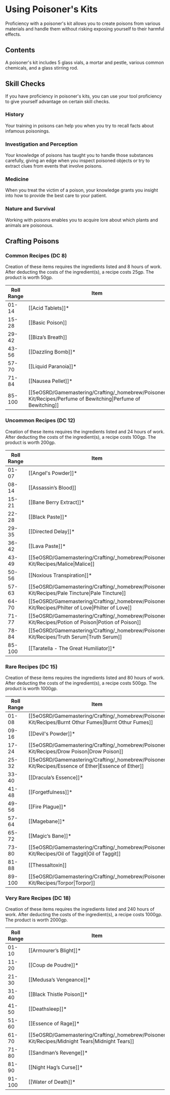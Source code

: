# Using Poisoner's Kits
Proficiency with a poisoner's kit allows you to create poisons from various materials and handle them without risking exposing yourself to their harmful effects.

## Contents
A poisoner's kit includes 5 glass vials, a mortar and pestle, various common chemicals, and a glass stirring rod.

## Skill Checks
If you have proficiency in poisoner's kits, you can use your tool proficiency to give yourself advantage on certain skill checks.

### History
Your training in poisons can help you when you try to recall facts about infamous poisonings.

### Investigation and Perception
Your knowledge of poisons has taught you to handle those substances carefully, giving an edge when you inspect poisoned objects or try to extract clues from events that involve poisons.

### Medicine
When you treat the victim of a poison, your knowledge grants you insight into how to provide the best care to your patient.

### Nature and Survival
Working with poisons enables you to acquire lore about which plants and animals are poisonous.


## Crafting Poisons

### Common Recipes (DC 8)
Creation of these items requires the ingredients listed and 8 hours of work. After deducting the costs of the ingredient(s), a recipe costs 25gp. The product is worth 50gp.

| Roll Range | Item                                             |
|------------|--------------------------------------------------|
| 01-14      | [[Acid Tablets]]*                               |
| 15-28      | [[Basic Poison]]                                |
| 29-42      | [[Biza’s Breath]]                               |
| 43-56      | [[Dazzling Bomb]]*                              |
| 57-70      | [[Liquid Paranoia]]*                            |
| 71-84      | [[Nausea Pellet]]*                              |
| 85-100     | [[5eOSRD/Gamemastering/Crafting/_homebrew/Poisoner Kit/Recipes/Perfume of Bewitching\|Perfume of Bewitching]] |

### Uncommon Recipes (DC 12)
Creation of these items requires the ingredients listed and 24 hours of work. After deducting the costs of the ingredient(s), a recipe costs 100gp. The product is worth 200gp.

| Roll Range | Item                                             |
|------------|--------------------------------------------------|
| 01-07      | [[Angel's Powder]]*                             |
| 08-14      | [[Assassin’s Blood]]                            |
| 15-21      | [[Bane Berry Extract]]*                         |
| 22-28      | [[Black Paste]]*                                |
| 29-35      | [[Directed Delay]]*                             |
| 36-42      | [[Lava Paste]]*                                 |
| 43-49      | [[5eOSRD/Gamemastering/Crafting/_homebrew/Poisoner Kit/Recipes/Malice\|Malice]] |
| 50-56      | [[Noxious Transpiration]]*                     |
| 57-63      | [[5eOSRD/Gamemastering/Crafting/_homebrew/Poisoner Kit/Recipes/Pale Tincture\|Pale Tincture]] |
| 64-70      | [[5eOSRD/Gamemastering/Crafting/_homebrew/Poisoner Kit/Recipes/Philter of Love\|Philter of Love]] |
| 71-77      | [[5eOSRD/Gamemastering/Crafting/_homebrew/Poisoner Kit/Recipes/Potion of Poison\|Potion of Poison]] |
| 78-84      | [[5eOSRD/Gamemastering/Crafting/_homebrew/Poisoner Kit/Recipes/Truth Serum\|Truth Serum]] |
| 85-100     | [[Taratella - The Great Humiliator]]*          |

### Rare Recipes (DC 15)
Creation of these items requires the ingredients listed and 80 hours of work. After deducting the costs of the ingredient(s), a recipe costs 500gp. The product is worth 1000gp.

| Roll Range | Item                                             |
|------------|--------------------------------------------------|
| 01-08      | [[5eOSRD/Gamemastering/Crafting/_homebrew/Poisoner Kit/Recipes/Burnt Othur Fumes\|Burnt Othur Fumes]] |
| 09-16      | [[Devil's Powder]]*                             |
| 17-24      | [[5eOSRD/Gamemastering/Crafting/_homebrew/Poisoner Kit/Recipes/Drow Poison\|Drow Poison]] |
| 25-32      | [[5eOSRD/Gamemastering/Crafting/_homebrew/Poisoner Kit/Recipes/Essence of Ether\|Essence of Ether]] |
| 33-40      | [[Dracula’s Essence]]*                          |
| 41-48      | [[Forgetfulness]]*                              |
| 49-56      | [[Fire Plague]]*                                |
| 57-64      | [[Magebane]]*                                   |
| 65-72      | [[Magic’s Bane]]*                               |
| 73-80      | [[5eOSRD/Gamemastering/Crafting/_homebrew/Poisoner Kit/Recipes/Oil of Taggit\|Oil of Taggit]] |
| 81-88      | [[Thessaltoxin]]                                |
| 89-100     | [[5eOSRD/Gamemastering/Crafting/_homebrew/Poisoner Kit/Recipes/Torpor\|Torpor]] |

### Very Rare Recipes (DC 18)
Creation of these items requires the ingredients listed and 240 hours of work. After deducting the costs of the ingredient(s), a recipe costs 1000gp. The product is worth 2000gp.

| Roll Range | Item                                             |
|------------|--------------------------------------------------|
| 01-10      | [[Armourer’s Blight]]*                          |
| 11-20      | [[Coup de Poudre]]*                             |
| 21-30      | [[Medusa’s Vengeance]]*                         |
| 31-40      | [[Black Thistle Poison]]*                       |
| 41-50      | [[Deathsleep]]*                                 |
| 51-60      | [[Essence of Rage]]*                            |
| 61-70      | [[5eOSRD/Gamemastering/Crafting/_homebrew/Poisoner Kit/Recipes/Midnight Tears\|Midnight Tears]] |
| 71-80      | [[Sandman’s Revenge]]*                          |
| 81-90      | [[Night Hag’s Curse]]*                          |
| 91-100     | [[Water of Death]]*                             |
